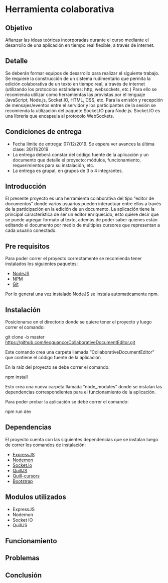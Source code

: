 # Herramienta colaborativa

## Objetivo
Afianzar las ideas teóricas incorporadas durante el curso mediante el desarrollo de una aplicación en tiempo real flexible, a través de internet.
## Detalle
Se deberán formar equipos de desarrollo para realizar el siguiente trabajo.
Se requiere la construcción de un sistema rudimentario que permita la edición colaborativa de un texto en tiempo real, a través de internet (utilizando los protocolos estándares: http, websockets, etc.)
Para ello se recomienda utilizar como herramientas las provistas por el lenguaje JavaScript, Node.js, Socket.IO, HTML, CSS, etc.
Para la emisión y recepción de mensajes/eventos entre el servidor y los participantes de la sesión se recomienda la utilización del paquete Socket.IO para Node.js. Socket.IO es una librería que encapsula al protocolo WebSockets.
## Condiciones de entrega
* Fecha límite de entrega: 07/12/2019. Se espera ver avances la última clase: 30/11/2019
* La entrega deberá constar del código fuente de la aplicación y un documento que detalle el proyecto: módulos, funcionamiento, requerimientos para su instalación, etc.
* La entrega es grupal, en grupos de 3 o 4 integrantes.
## Introducción
El presente proyecto es una herramienta colaborativa del tipo “editor de documentos” donde varios usuarios pueden interactuar entre ellos a través de la participación en la edición de un documento. 
La aplicación tiene la principal característica de ser un editor enriquecido, esto quiere decir que se puede agregar formato al texto, además de poder saber quienes están editando el documento por medio de múltiples cursores que representan a cada usuario conectado.
## Pre requisitos
Para poder correr el proyecto correctamente se recomienda tener instalados los siguientes paquetes:
* [NodeJS](https://nodejs.org/es/)
* [NPM](https://www.npmjs.com/)
* [Git](https://github.com/)

Por lo general una vez instalado NodeJS se instala automaticamente npm.
## Instalación
Posicionarse en el directorio donde se quiere tener el proyecto y luego correr el comando:

git clone -b master https://github.com/leoguanco/CollaborativeDocumentEditor.git

Este comando crea una carpeta llamada “CollaborativeDocumentEditor” que contiene el código fuente de la aplicación

En la raíz del proyecto se debe correr el comando:

npm install

Esto crea una nueva carpeta llamada “node_modules” donde se instalan las dependencias correspondientes para el funcionamiento de la aplicación.

Para poder probar la aplicación se debe correr el comando:

npm run dev
## Dependencias
El proyecto cuenta con las siguientes dependencias que se instalan luego de correr los comandos de instalación:
* [ExpressJS](https://expressjs.com/es/)
* [Nodemon](https://nodemon.io/)
* [Socket.io](https://socket.io/)
* [QuillJS](https://quilljs.com/)
* [Quill-cursors](https://github.com/reedsy/quill-cursors)
* [Bootstrap](https://getbootstrap.com/)

## Modulos utilizados
* ExpressJS
* Nodemon
* Socket IO
* QuillJS
## Funcionamiento
## Problemas
## Conclusión
